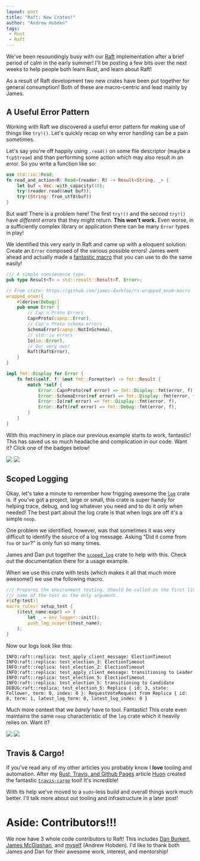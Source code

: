 ```yaml
---
layout: post
title: "Raft: New Crates!"
author: "Andrew Hobden"
tags:
 - Rust
 - Raft
---
```


We've been resoundingly busy with our [Raft](http://raftconsensus.github.io/) implementation after a brief period of calm in the early summer! I'll be posting a few bits over the next weeks to help people both learn Rust, and learn about Raft!

As a result of Raft development two new crates have been put together for general consumption! Both of these are macro-centric and lead mainly by James.

## A Useful Error Pattern

Working with Raft we discovered a useful error pattern for making use of things like `try!()`. Let's quickly recap on why error handling can be a pain sometimes.

Let's say you're off happily using `.read()` on some file descriptor (maybe a `TcpStream`) and than performing some action which may also result in an error. So you write a function like so:

```rust
use std::io::Read;
fn read_and_action<R: Read>(reader: R) -> Result<String, _> {
	let buf = Vec::with_capacity(10);
    try!(reader.read(&mut buf));
    try!(String::from_utf8(buf))
}
```

But wait! There is a problem here! The first `try!()` and the second `try!()` have *different errors* that they might return. **This won't work.** Even worse, in a sufficiently complex library or application there can be many `Error` types in play!

We identified this very early in Raft and came up with a eloquent solution: Create an `Error` composed of the various possible errors! James went ahead and actually made a [fantastic macro](https://github.com/james-darkfox/rs-wrapped_enum-macro) that you can use to do the same easily!

```rust
/// A simple convienence type.
pub type Result<T> = std::result::Result<T, Error>;

// From crate: https://github.com/james-darkfox/rs-wrapped_enum-macro
wrapped_enum!{
    #[derive(Debug)]
    pub enum Error {
    	// Cap'n Proto Errors
        CapnProto(capnp::Error),
        // Cap'n Proto schema errors
        SchemaError(capnp::NotInSchema),
        // std::io errors
        Io(io::Error),
        // Our very own!
        Raft(RaftError),
    }
}

impl fmt::Display for Error {
    fn fmt(&self, f: &mut fmt::Formatter) -> fmt::Result {
        match *self {
            Error::CapnProto(ref error) => fmt::Display::fmt(error, f),
            Error::SchemaError(ref error) => fmt::Display::fmt(error, f),
            Error::Io(ref error) => fmt::Display::fmt(error, f),
            Error::Raft(ref error) => fmt::Debug::fmt(error, f),
        }
    }
}
```

With this machinery in place our previous example starts to work, fantastic! This has saved us so much headache and complication in our code. Want it? Click one of the badges below!

[![](https://img.shields.io/crates/v/wrapped_enum.svg)](https://crates.io/crates/wrapped_enum)
[![](https://img.shields.io/crates/d/wrapped_enum.svg)](https://crates.io/crates/wrapped_enum)

## Scoped Logging

Okay, let's take a minute to remember how frigging awesome the [`log`](https://crates.io/crates/log) crate is. If you've got a project, large or small, this crate is super handy for helping trace, debug, and log whatever you need and to do it only when needed! The best part about the log crate is that when logs are off it's a simple `noop`.

One problem we identified, however, was that sometimes it was very difficult to identify the source of a log message. Asking "Did it come from `foo` or `bar`?" is only fun so many times.

James and Dan put together the [`scoped_log`](https://github.com/james-darkfox/rs-scoped_log) crate to help with this. Check out the documentation there for a usage example.

When we use this crate with tests (which makes it all that much more awesome!) we use the following macro.

```rust
/// Prepares the environment testing. Should be called as the first line of every test with the
/// name of the test as the only argument.
#[cfg(test)]
macro_rules! setup_test {
    ($test_name:expr) => (
        let _ = env_logger::init();
        push_log_scope!($test_name);
    );
}
```

Now our logs look like this:

```
INFO:raft::replica: test_apply_client_message: ElectionTimeout
INFO:raft::replica: test_election_3: ElectionTimeout
INFO:raft::replica: test_election_2: ElectionTimeout
INFO:raft::replica: test_apply_client_message: transitioning to Leader
INFO:raft::replica: test_election_5: ElectionTimeout
INFO:raft::replica: test_election_5: transitioning to Candidate
DEBUG:raft::replica: test_election_5: Replica { id: 3, state: Follower, term: 0, index: 0 }: RequestVoteRequest from Replica { id: 0, term: 1, latest_log_term: 0, latest_log_index: 0 }
```

Much more context that we *barely* have to tool. Fantastic! This crate even maintains the same `noop` characteristic of the `log` crate which it heavily relies on. Want it?

[![](https://img.shields.io/crates/v/scoped_log.svg)](https://crates.io/crates/scoped_log)
[![](https://img.shields.io/crates/d/scoped_log.svg)](https://crates.io/crates/scoped_log)

## Travis & Cargo!

If you've read any of my other articles you probably know I **love** tooling and automation. After my [Rust, Travis, and Github Pages](http://hoverbear.org/2015/03/07/rust-travis-github-pages/) article [Huon](https://github.com/huonw) created the fantastic [`travis-cargo`](https://github.com/huonw/travis-cargo) tool! It's incredible!

With its help we've moved to a `sudo`-less build and overall things work much better. I'll talk more about out tooling and infrastructure in a later post!

# Aside: Contributors!!!

We now have 3 whole code contributors to Raft! This includes [Dan Burkert](https://github.com/danburkert), [James McGlashan](https://github.com/james-darkfox), and [myself](https://github.com/hoverbear/) (Andrew Hobden). I'd like to thank both James and Dan for their awesome work, interest, and mentorship!
